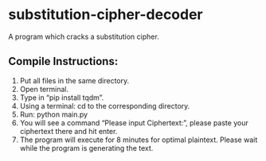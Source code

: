 # substitution-cipher-decoder
A program which cracks a substitution cipher.


## Compile Instructions:
1. Put all files in the same directory.
2. Open terminal.
3. Type in “pip install tqdm”.
4. Using a terminal: cd to the corresponding directory.
5. Run: python main.py
6. You will see a command “Please input Ciphertext:”, please paste your ciphertext there and 
hit enter.
7. The program will execute for 8 minutes for optimal plaintext. Please wait while the 
program is generating the text.
